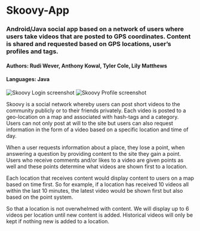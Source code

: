 # Skoovy-App
### Android/Java social app based on a network of users where users take videos that are posted to GPS coordinates.  Content is shared and requested based on GPS locations, user’s profiles and tags.
#### Authors: Rudi Wever, Anthony Kowal, Tyler Cole, Lily Matthews
#### Languages: Java

![Skoovy Login screenshot](https://github.com/rwever-projects/Skoovy-App/blob/master/SkoovyLoginScreenshot.png) ![Skoovy Profile screenshot](https://github.com/rwever-projects/Skoovy-App/blob/master/SkoovyProfileScreenshot.png)


Skoovy is a social network whereby users can post short videos to the community publicly or to their friends privately. Each video is posted to a geo-location on a map and associated with hash-tags and a category. Users can not only post at will to the site but users can also request information in the form of a video based on a specific location and time of day. 

When a user requests information about a place, they lose a point, when answering a question by providing content to the site they gain a point. Users who receive comments and/or likes to a video are given points as well and these points determine what videos are shown first to a location.

Each location that receives content would display content to users on a map based on time first. So for example, if a location has received 10 videos all within the last 10 minutes, the latest video would be shown first but also based on the point system.  

So that a location is not overwhelmed with content. We will display up to 6 videos per location until new content is added. Historical videos will only be kept if nothing new is added to a location. 
